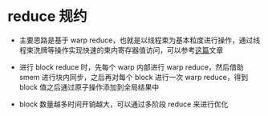 # reduce 规约

* 主要思路是基于 warp reduce，也就是以线程束为基本粒度进行操作，通过线程束洗牌等操作实现快速的束内寄存器值访问，可以参考[这篇](https://zhuanlan.zhihu.com/p/572820783)文章

* 进行 block reduce 时，先每个 warp 内部进行 warp reduce，然后借助 smem 进行块内同步，之后再对每个 block 进行一次 warp reduce，得到 block 值之后通过原子操作添加到全局结果中

* block 数量越多时间开销越大，可以通过多阶段 reduce 来进行优化
